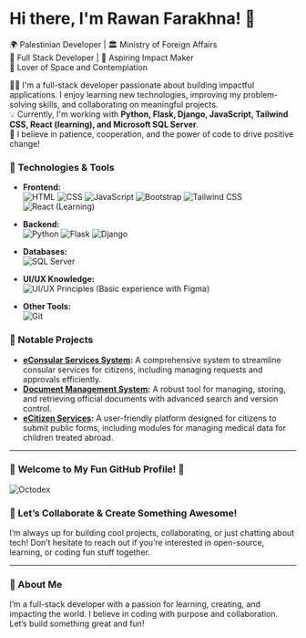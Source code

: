 # Hi there, I'm Rawan Farakhna! 👋  
🌍 Palestinian Developer | 🏛️ Ministry of Foreign Affairs  
🎯 Full Stack Developer | 🚀 Aspiring Impact Maker  
🌌 Lover of Space and Contemplation

👨‍💻 I'm a full-stack developer passionate about building impactful applications. I enjoy learning new technologies, improving my problem-solving skills, and collaborating on meaningful projects.  
💡 Currently, I'm working with **Python, Flask, Django, JavaScript, Tailwind CSS, React (learning), and Microsoft SQL Server**.  
🌟 I believe in patience, cooperation, and the power of code to drive positive change!

### 🚀 Technologies & Tools  
- **Frontend:**  
  ![HTML](https://img.shields.io/badge/-HTML-orange?style=flat-square&logo=html5) ![CSS](https://img.shields.io/badge/-CSS-blue?style=flat-square&logo=css3) ![JavaScript](https://img.shields.io/badge/-JavaScript-yellow?style=flat-square&logo=javascript) ![Bootstrap](https://img.shields.io/badge/-Bootstrap-purple?style=flat-square&logo=bootstrap) ![Tailwind CSS](https://img.shields.io/badge/-Tailwind%20CSS-teal?style=flat-square&logo=tailwind-css) ![React (Learning)](https://img.shields.io/badge/-React-blue?style=flat-square&logo=react)

- **Backend:**  
  ![Python](https://img.shields.io/badge/-Python-blue?style=flat-square&logo=python) ![Flask](https://img.shields.io/badge/-Flask-black?style=flat-square&logo=flask) ![Django](https://img.shields.io/badge/-Django-darkgreen?style=flat-square&logo=django)

- **Databases:**  
  ![SQL Server](https://img.shields.io/badge/-Microsoft%20SQL%20Server-lightgrey?style=flat-square&logo=microsoftsqlserver)

- **UI/UX Knowledge:**  
  ![UI/UX Principles](https://img.shields.io/badge/-UI/UX%20Principles-black?style=flat-square) (Basic experience with Figma)

- **Other Tools:**  
  ![Git](https://img.shields.io/badge/-Git-orange?style=flat-square&logo=git)

### 📂 Notable Projects  
- **[eConsular Services System](#):** A comprehensive system to streamline consular services for citizens, including managing requests and approvals efficiently.  
- **[Document Management System](#):** A robust tool for managing, storing, and retrieving official documents with advanced search and version control.  
- **[eCitizen Services](https://ecitizen.mfae.gov.ps/PublicForm/Index):** A user-friendly platform designed for citizens to submit public forms, including modules for managing medical data for children treated abroad.

---

### 🦑 **Welcome to My Fun GitHub Profile!** 🎉  
![Octodex](https://github.com/OctoLinker/OctoLinker/blob/master/images/octocat-spinning.gif)

### 🚀 Let’s Collaborate & Create Something Awesome!  
I’m always up for building cool projects, collaborating, or just chatting about tech! Don’t hesitate to reach out if you’re interested in open-source, learning, or coding fun stuff together. 

---

### 🤖 About Me  
I’m a full-stack developer with a passion for learning, creating, and impacting the world. I believe in coding with purpose and collaboration. Let’s build something great and fun!
